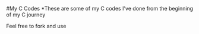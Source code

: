 #My C Codes
*These are some of my C codes I've done from the beginning of my C journey

Feel free to fork and use